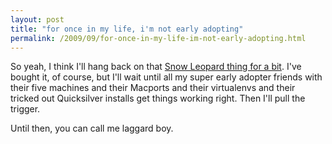 ```yaml
---
layout: post
title: "for once in my life, i'm not early adopting"
permalink: /2009/09/for-once-in-my-life-im-not-early-adopting.html
---
```


So yeah, I think I'll hang back on that [Snow Leopard thing for a bit](http://www.kungfugrippe.com/post/177715198/confessional). I've bought it, of course, but I'll wait until all my super early adopter friends with their five machines and their Macports and their virtualenvs and their tricked out Quicksilver installs get things working right. Then I'll pull the trigger.

Until then, you can call me laggard boy.